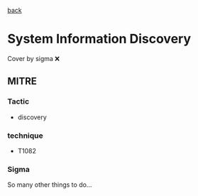 [back](../index.md)
# System Information Discovery
Cover by sigma :x: 

## MITRE
### Tactic
  - discovery

### technique
  - T1082

### Sigma

 So many other things to do...